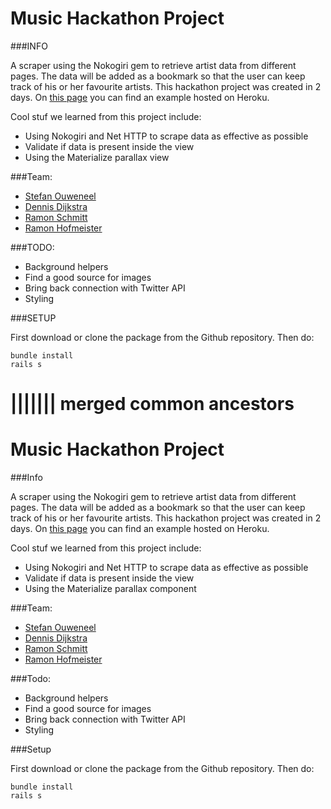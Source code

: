 # Music Hackathon Project

###INFO

A scraper using the Nokogiri gem to retrieve artist data from different pages. The data will be added as a bookmark so that the user can keep track of his or her favourite artists. This hackathon project was created in 2 days. On [this page](https://intense-basin-22468.herokuapp.com/) you can find an example hosted on Heroku.

Cool stuf we learned from this project include:
- Using Nokogiri and Net HTTP to scrape data as effective as possible
- Validate if data is present inside the view
- Using the Materialize parallax view


###Team:
- [Stefan Ouweneel](https://github.com/Stefanouweneel)
- [Dennis Dijkstra](https://github.com/dennisdijkstra)
- [Ramon Schmitt](https://github.com/RamonSchmitt)
- [Ramon Hofmeister](https://github.com/ramonavic)

###TODO:

- Background helpers
- Find a good source for images
- Bring back connection with Twitter API
- Styling

###SETUP

First download or clone the package from the Github repository.
Then do:

```
bundle install
rails s
```





||||||| merged common ancestors
=======
# Music Hackathon Project

###Info

A scraper using the Nokogiri gem to retrieve artist data from different pages. The data will be added as a bookmark so that the user can keep track of his or her favourite artists. This hackathon project was created in 2 days. On [this page](https://intense-basin-22468.herokuapp.com/) you can find an example hosted on Heroku.

Cool stuf we learned from this project include:
- Using Nokogiri and Net HTTP to scrape data as effective as possible
- Validate if data is present inside the view
- Using the Materialize parallax component


###Team:
- [Stefan Ouweneel](https://github.com/Stefanouweneel)
- [Dennis Dijkstra](https://github.com/dennisdijkstra)
- [Ramon Schmitt](https://github.com/RamonSchmitt)
- [Ramon Hofmeister](https://github.com/ramonavic)

###Todo:

- Background helpers
- Find a good source for images
- Bring back connection with Twitter API
- Styling

###Setup

First download or clone the package from the Github repository.
Then do:

```
bundle install
rails s
```
